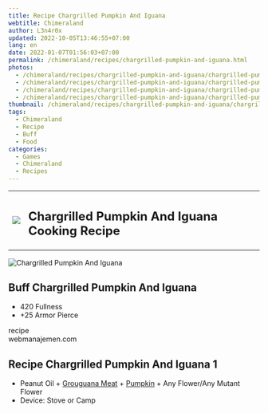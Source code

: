 ```yaml
---
title: Recipe Chargrilled Pumpkin And Iguana
webtitle: Chimeraland
author: L3n4r0x
updated: 2022-10-05T13:46:55+07:00
lang: en
date: 2022-01-07T01:56:03+07:00
permalink: /chimeraland/recipes/chargrilled-pumpkin-and-iguana.html
photos:
  - /chimeraland/recipes/chargrilled-pumpkin-and-iguana/chargrilled-pumpkin-and-iguana.webp
  - /chimeraland/recipes/chargrilled-pumpkin-and-iguana/chargrilled-pumpkin-and-iguana-name.webp
  - /chimeraland/recipes/chargrilled-pumpkin-and-iguana/chargrilled-pumpkin-and-iguana-icon.webp
  - /chimeraland/recipes/chargrilled-pumpkin-and-iguana/chargrilled-pumpkin-and-iguana-material.webp
thumbnail: /chimeraland/recipes/chargrilled-pumpkin-and-iguana/chargrilled-pumpkin-and-iguana.webp
tags:
  - Chimeraland
  - Recipe
  - Buff
  - Food
categories:
  - Games
  - Chimeraland
  - Recipes
---
```


<section id="bootstrap-wrapper"><link rel="stylesheet" href="https://cdn.statically.io/gh/dimaslanjaka/Web-Manajemen/40ac3225/css/bootstrap-4.5-wrapper.css"/><div class="row mb-2"><div class="col-md-12 mb-2"><table class="table" id="post-info"><tbody><tr><td><img class="d-inline-block me-2" src="/chimeraland/recipes/chargrilled-pumpkin-and-iguana/chargrilled-pumpkin-and-iguana-icon.webp" width="auto" height="auto"/></td><td><h1 class="fs-5">Chargrilled Pumpkin And Iguana Cooking Recipe</h1></td></tr></tbody></table></div></div><div class="card mb-2"><div class="row g-0"><div class="col-sm-4 position-relative mb-2"><img src="/chimeraland/recipes/chargrilled-pumpkin-and-iguana/chargrilled-pumpkin-and-iguana-material.webp" class="card-img fit-cover w-100 h-100" alt="Chargrilled Pumpkin And Iguana" data-fancybox="true"/></div><div class="col-sm-8 mb-2"><div class="card-body"><h2 class="card-title fs-5">Buff Chargrilled Pumpkin And Iguana</h2><div class="card-text"><ul><li>420 Fullness</li><li>+25 Armor Pierce</li></ul></div><span class="badge rounded-pill bg-dark">recipe</span></div><div class="card-footer text-end text-muted">webmanajemen.com</div></div></div></div><div class="row mb-2"><div class="col-12 col-lg-6 recipe-item mb-2"><div class="card"><div class="card-body"><h2 class="card-title fs-5">Recipe Chargrilled Pumpkin And Iguana 1</h2><div class="card-text"><ul><li>Peanut Oil<span> + </span><a class="text-decoration-none" href="/chimeraland/materials/grouguana-meat.html">Grouguana Meat</a><span> + </span><a class="text-decoration-none" href="/chimeraland/materials/pumpkin.html">Pumpkin</a><span> + </span>Any Flower/Any Mutant Flower</li><li>Device: Stove or Camp</li></ul></div></div></div></div></div></section>